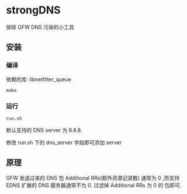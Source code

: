 ﻿# strongDNS
排除 GFW DNS 污染的小工具

## 安装

### 编译

依赖的库: libnetfilter_queue

    make
    
### 运行
    
    run.sh
    
默认支持的 DNS server 为 8.8.8.

修改 run.sh 下的 dns_server 字段即可添加 server
    
## 原理

GFW 发送过来的 DNS 包 Additional RRs(额外资源记录数) 通常为 0 ,而支持 EDNS 扩展的 DNS 服务器通常不为 0. 过滤掉 Additional RRs 为 0 的 包即可.
    


